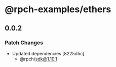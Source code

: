# @rpch-examples/ethers

## 0.0.2

### Patch Changes

-   Updated dependencies [8225d5c]
    -   @rpch/sdk@1.10.1
